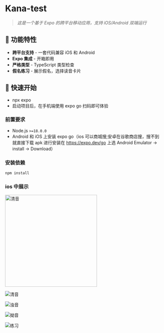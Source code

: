 # Kana-test

> _这是一个基于 Expo 的跨平台移动应用，支持 iOS/Android 双端运行_

## 📱 功能特性

- **跨平台支持** - 一套代码兼容 iOS 和 Android
- **Expo 集成** - 开箱即用
- **严格类型** - TypeScript 类型检查
- **假名练习** - 展示假名，选择读音卡片

## 🚀 快速开始

- npx expo
- 启动项目后，在手机端使用 expo go 扫码即可体验

### 前置要求

- Node.js `>=18.0.0`
- Android 和 iOS 上安装 expo go（ios 可以商城搜;安卓在谷歌商店搜，搜不到就直接下载 apk 进行安装在 https://expo.dev/go 上选 Android Emulator → install → Download）

### 安装依赖

```bash
npm install
```

### ios 中展示

<img src="./assets/images/ios_1.png" width="300" alt="清音">

![清音](./assets/images/ios_1.png)

![浊音](./assets/images/ios_2.png)

![拗音](./assets/images/ios_3.png)

![练习](./assets/images/ios_4.png)

